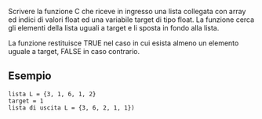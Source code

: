 Scrivere la funzione C che riceve in ingresso una lista collegata con array ed indici di valori float ed una
variabile target di tipo float. La funzione cerca gli elementi della lista uguali a target e li sposta in fondo alla lista. 

La funzione restituisce TRUE nel caso in cui esista almeno un elemento uguale a target, FALSE in caso
contrario.

## Esempio
```plaintext
lista L = {3, 1, 6, 1, 2} 
target = 1
lista di uscita L = {3, 6, 2, 1, 1})
```

